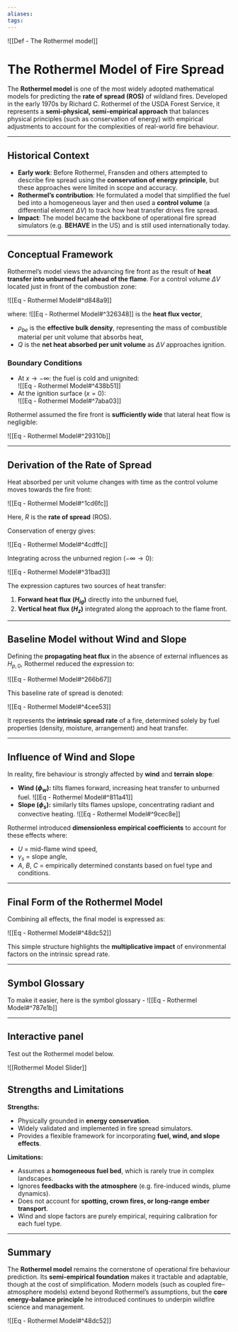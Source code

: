 ```yaml
---
aliases:
tags:
---
```


![[Def - The Rothermel model]]

# The Rothermel Model of Fire Spread

The **Rothermel model** is one of the most widely adopted mathematical models for predicting the **rate of spread (ROS)** of wildland fires. Developed in the early 1970s by Richard C. Rothermel of the USDA Forest Service, it represents a **semi-physical, semi-empirical approach** that balances physical principles (such as conservation of energy) with empirical adjustments to account for the complexities of real-world fire behaviour.

---

## Historical Context

- **Early work**: Before Rothermel, Fransden and others attempted to describe fire spread using the **conservation of energy principle**, but these approaches were limited in scope and accuracy.
- **Rothermel’s contribution**: He formulated a model that simplified the fuel bed into a homogeneous layer and then used a **control volume** (a differential element $\Delta V$) to track how heat transfer drives fire spread.
- **Impact**: The model became the backbone of operational fire spread simulators (e.g. **BEHAVE** in the US) and is still used internationally today.

---

## Conceptual Framework

Rothermel’s model views the advancing fire front as the result of **heat transfer into unburned fuel ahead of the flame**. For a control volume $\Delta V$ located just in front of the combustion zone:

![[Eq - Rothermel Model#^d848a9]]

where:
![[Eq - Rothermel Model#^326348]]
is the **heat flux vector**,
- $\rho_{be}$ is the **effective bulk density**, representing the mass of combustible material per unit volume that absorbs heat,
- $Q$ is the **net heat absorbed per unit volume** as $\Delta V$ approaches ignition.

### Boundary Conditions

- At $x \to -\infty$: the fuel is cold and unignited:  
![[Eq - Rothermel Model#^438b51]]
- At the ignition surface ($x=0$):  
![[Eq - Rothermel Model#^7aba03]]

Rothermel assumed the fire front is **sufficiently wide** that lateral heat flow is negligible:

![[Eq - Rothermel Model#^29310b]]

---

## Derivation of the Rate of Spread

Heat absorbed per unit volume changes with time as the control volume moves towards the fire front:

![[Eq - Rothermel Model#^1cd6fc]]

Here, $R$ is the **rate of spread** (ROS).

Conservation of energy gives:

![[Eq - Rothermel Model#^4cdffc]]

Integrating across the unburned region ($-\infty \to 0$):

![[Eq - Rothermel Model#^31bad3]]

The expression captures two sources of heat transfer:
1. **Forward heat flux ($H_{ig}$)** directly into the unburned fuel,
2. **Vertical heat flux ($H_z$)** integrated along the approach to the flame front.

---

## Baseline Model without Wind and Slope

Defining the **propagating heat flux** in the absence of external influences as $H_{p,0}$, Rothermel reduced the expression to:

![[Eq - Rothermel Model#^266b67]]

This baseline rate of spread is denoted:

![[Eq - Rothermel Model#^4cee53]]

It represents the **intrinsic spread rate** of a fire, determined solely by fuel properties (density, moisture, arrangement) and heat transfer.

---

## Influence of Wind and Slope

In reality, fire behaviour is strongly affected by **wind** and **terrain slope**:

- **Wind ($\phi_w$):** tilts flames forward, increasing heat transfer to unburned fuel.
![[Eq - Rothermel Model#^811a41]]
- **Slope ($\phi_s$):** similarly tilts flames upslope, concentrating radiant and convective heating.
![[Eq - Rothermel Model#^9cec8e]]

Rothermel introduced **dimensionless empirical coefficients** to account for these effects where:

- $U$ = mid-flame wind speed,
- $\gamma_s$ = slope angle,
- $A$, $B$, $C$ = empirically determined constants based on fuel type and conditions.

---

## Final Form of the Rothermel Model

Combining all effects, the final model is expressed as:

![[Eq - Rothermel Model#^48dc52]]

This simple structure highlights the **multiplicative impact** of environmental factors on the intrinsic spread rate.

---

## Symbol Glossary
To make it easier, here is the symbol glossary -
![[Eq - Rothermel Model#^787e1b]]

---

## Interactive panel
Test out the Rothermel model below.

![[Rothermel Model Slider]]

## Strengths and Limitations

**Strengths:**
- Physically grounded in **energy conservation**.
- Widely validated and implemented in fire spread simulators.
- Provides a flexible framework for incorporating **fuel, wind, and slope effects**.

**Limitations:**
- Assumes a **homogeneous fuel bed**, which is rarely true in complex landscapes.
- Ignores **feedbacks with the atmosphere** (e.g. fire-induced winds, plume dynamics).
- Does not account for **spotting, crown fires, or long-range ember transport**.
- Wind and slope factors are purely empirical, requiring calibration for each fuel type.

---

## Summary

The **Rothermel model** remains the cornerstone of operational fire behaviour prediction. Its **semi-empirical foundation** makes it tractable and adaptable, though at the cost of simplification. Modern models (such as coupled fire–atmosphere models) extend beyond Rothermel’s assumptions, but the **core energy-balance principle** he introduced continues to underpin wildfire science and management.

![[Eq - Rothermel Model#^48dc52]]

